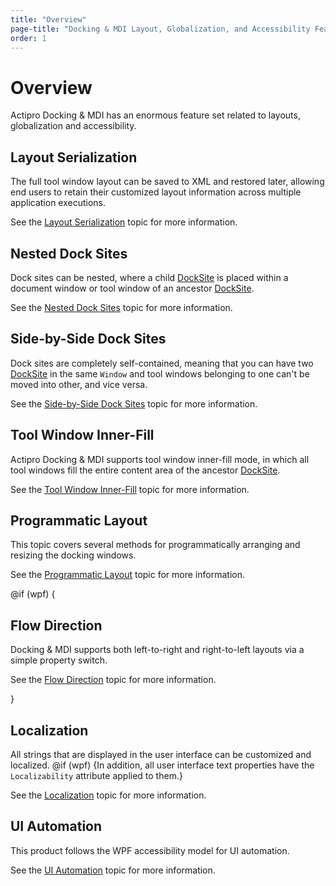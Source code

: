 ```yaml
---
title: "Overview"
page-title: "Docking & MDI Layout, Globalization, and Accessibility Features"
order: 1
---
```

# Overview

Actipro Docking & MDI has an enormous feature set related to layouts, globalization and accessibility.

## Layout Serialization

The full tool window layout can be saved to XML and restored later, allowing end users to retain their customized layout information across multiple application executions.

See the [Layout Serialization](layout-serialization.md) topic for more information.

## Nested Dock Sites

Dock sites can be nested, where a child [DockSite](xref:@ActiproUIRoot.Controls.Docking.DockSite) is placed within a document window or tool window of an ancestor [DockSite](xref:@ActiproUIRoot.Controls.Docking.DockSite).

See the [Nested Dock Sites](nested-dock-sites.md) topic for more information.

## Side-by-Side Dock Sites

Dock sites are completely self-contained, meaning that you can have two [DockSite](xref:@ActiproUIRoot.Controls.Docking.DockSite) in the same `Window` and tool windows belonging to one can't be moved into other, and vice versa.

See the [Side-by-Side Dock Sites](side-by-side-dock-sites.md) topic for more information.

## Tool Window Inner-Fill

Actipro Docking & MDI supports tool window inner-fill mode, in which all tool windows fill the entire content area of the ancestor [DockSite](xref:@ActiproUIRoot.Controls.Docking.DockSite).

See the [Tool Window Inner-Fill](tool-window-inner-fill.md) topic for more information.

## Programmatic Layout

This topic covers several methods for programmatically arranging and resizing the docking windows.

See the [Programmatic Layout](programmatic-layout.md) topic for more information.

@if (wpf) {

## Flow Direction

Docking & MDI supports both left-to-right and right-to-left layouts via a simple property switch.

See the [Flow Direction](flow-direction.md) topic for more information.

}

## Localization

All strings that are displayed in the user interface can be customized and localized. @if (wpf) {In addition, all user interface text properties have the `Localizability` attribute applied to them.}

See the [Localization](localization.md) topic for more information.

## UI Automation

This product follows the WPF accessibility model for UI automation.

See the [UI Automation](ui-automation.md) topic for more information.
